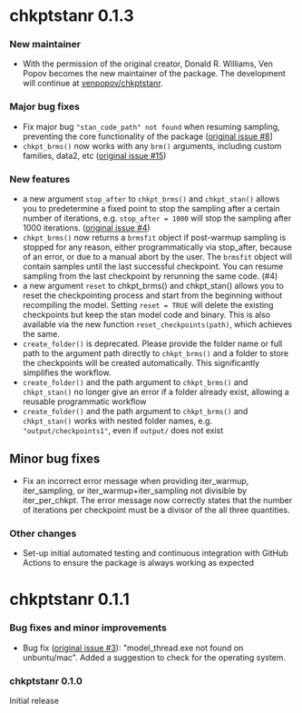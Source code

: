 # chkptstanr 0.1.3

### New maintainer

* With the permission of the original creator, Donald R. Williams, Ven Popov becomes the new maintainer of the package. The development will continue at [venpopov/chkptstanr](https:://github.com/venpopov/chkptstanr). 

### Major bug fixes
* Fix major bug `"stan_code_path" not found` when resuming sampling, preventing the core functionality of the package ([original issue #8](https://github.com/donaldRwilliams/chkptstanr/issues/8)]
* `chkpt_brms()` now works with any `brm()` arguments, including custom families, data2, etc ([original issue #15](https://github.com/donaldRwilliams/chkptstanr/issues/15))

### New features

* a new argument `stop_after` to `chkpt_brms()` and `chkpt_stan()` allows you to predetermine a fixed point to stop the sampling after a certain number of iterations, e.g. `stop_after = 1000` will stop the sampling after 1000 iterations. ([original issue #4](https://github.com/donaldRwilliams/chkptstanr/issues/4))
* `chkpt_brms()` now returns a `brmsfit` object if post-warmup sampling is stopped for any reason, either programmatically via stop_after, because of an error, or due to a manual abort by the user. The `brmsfit` object will contain samples until the last successful checkpoint. You can resume sampling from the last checkpoint by rerunning the same code. (#4)
* a new argument `reset` to chkpt_brms() and chkpt_stan() allows you to reset the checkpointing process and start from the beginning without recompiling the model. Setting `reset = TRUE` will delete the existing checkpoints but keep the stan model code and binary. This is also available via the new function `reset_checkpoints(path)`, which achieves the same.
* `create_folder()` is deprecated. Please provide the folder name or full path to the argument path directly to `chkpt_brms()` and a folder to store the checkpoints will be created automatically. This significantly simplifies the workflow. 
* `create_folder()` and the path argument to `chkpt_brms()` and `chkpt_stan()` no longer give an error if a folder already exist, allowing a reusable programmatic workflow
* `create_folder()` and the path argument to `chkpt_brms()` and `chkpt_stan()` works with nested folder names, e.g. `"output/checkpoints1"`, even if `output/` does not exist

## Minor bug fixes
* Fix an incorrect error message when providing iter_warmup, iter_sampling, or iter_warmup+iter_sampling not divisible by iter_per_chkpt. The error message now correctly states that the number of iterations per checkpoint must be a divisor of the all three quantities.


### Other changes
* Set-up initial automated testing and continuous integration with GitHub Actions to ensure the package is always working as expected

# chkptstanr 0.1.1

### Bug fixes and minor improvements

* Bug fix ([original issue #3](https://github.com/donaldRwilliams/chkptstanr/issues/3)):
"model_thread.exe not found on unbuntu/mac". Added a suggestion to 
check for the operating system.

### chkptstanr 0.1.0

Initial release
